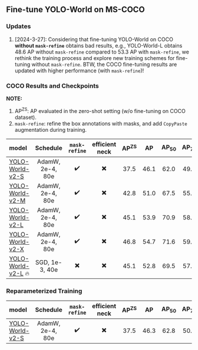 ## Fine-tune YOLO-World on MS-COCO


### Updates

1. [2024-3-27]: Considering that fine-tuning YOLO-World on COCO **without `mask-refine`** obtains bad results, e.g., YOLO-World-L obtains 48.6 AP without `mask-refine` compared to 53.3 AP with `mask-refine`, we rethink the training process and explore new training schemes for fine-tuning without `mask-refine`.
BTW, the COCO fine-tuning results are updated with higher performance (with `mask-refine`)!


### COCO Results and Checkpoints

**NOTE:**
1. AP<sup>ZS</sup>: AP evaluated in the zero-shot setting (w/o fine-tuning on COCO dataset).
2. `mask-refine`: refine the box annotations with masks, and add `CopyPaste` augmentation during training.

| model | Schedule | `mask-refine` | efficient neck | AP<sup>ZS</sup>|  AP | AP<sub>50</sub> | AP<sub>75</sub> | weights | log |
| :---- | :-------: | :----------: |:-------------: | :------------: | :-: | :--------------:| :-------------: |:------: | :-: |
| [YOLO-World-v2-S](./yolo_world_v2_s_vlpan_bn_2e-4_80e_8gpus_mask-refine_finetune_coco.py) | AdamW, 2e-4, 80e | ✔️  | ✖️ | 37.5 | 46.1 | 62.0 | 49.9 | [HF Checkpoints](https://huggingface.co/wondervictor/YOLO-World/blob/main/yolo_world_v2_s_vlpan_bn_2e-4_80e_8gpus_mask-refine_finetune_coco_ep80-492dc329.pth) | [log](https://huggingface.co/wondervictor/YOLO-World/blob/main/yolo_world_v2_s_vlpan_bn_2e-4_80e_8gpus_mask-refine_finetune_coco_20240327_110411.log) |
| [YOLO-World-v2-M](./yolo_world_v2_m_vlpan_bn_2e-4_80e_8gpus_mask-refine_finetune_coco.py) | AdamW, 2e-4, 80e | ✔️  | ✖️ | 42.8 | 51.0 | 67.5 | 55.2 | [HF Checkpoints](https://huggingface.co/wondervictor/YOLO-World/blob/main/yolo_world_v2_m_vlpan_bn_2e-4_80e_8gpus_mask-refine_finetune_coco_ep80-69c27ac7.pth) | [log](https://huggingface.co/wondervictor/YOLO-World/blob/main/yolo_world_v2_m_vlpan_bn_2e-4_80e_8gpus_mask-refine_finetune_coco_20240327_110411.log) |
| [YOLO-World-v2-L](./yolo_world_v2_l_vlpan_bn_2e-4_80e_8gpus_mask-refine_finetune_coco.py) | AdamW, 2e-4, 80e | ✔️  | ✖️ | 45.1 | 53.9 | 70.9 | 58.8 | [HF Checkpoints](https://huggingface.co/wondervictor/YOLO-World/blob/main/yolo_world_v2_l_vlpan_bn_2e-4_80e_8gpus_mask-refine_finetune_coco_ep80-81c701ee.pth) | [log](https://huggingface.co/wondervictor/YOLO-World/blob/main/yolo_world_v2_l_vlpan_bn_2e-4_80e_8gpus_mask-refine_finetune_coco_20240326_160313.log) |
| [YOLO-World-v2-X](./yolo_world_v2_x_vlpan_bn_2e-4_80e_8gpus_mask-refine_finetune_coco.py) | AdamW, 2e-4, 80e | ✔️  | ✖️ | 46.8 | 54.7 | 71.6 | 59.6 | [HF Checkpoints](https://huggingface.co/wondervictor/YOLO-World/blob/main/yolo_world_v2_x_vlpan_bn_2e-4_80e_8gpus_mask-refine_finetune_coco_ep80-76bc0cbd.pth) | [log](https://huggingface.co/wondervictor/YOLO-World/blob/main/yolo_world_v2_x_vlpan_bn_2e-4_80e_8gpus_mask-refine_finetune_coco_20240322_181232.log) |
| [YOLO-World-v2-L](./yolo_world_v2_l_vlpan_bn_sgd_1e-3_40e_8gpus_finetune_coco.py) 🔥 | SGD, 1e-3, 40e | ✖️  | ✖️ | 45.1 | 52.8 | 69.5 | 57.8 | [HF Checkpoints](https://huggingface.co/wondervictor/YOLO-World/blob/main/yolo_world_v2_l_vlpan_bn_sgd_1e-3_40e_8gpus_finetune_coco_ep80-e1288152.pth) | [log](https://huggingface.co/wondervictor/YOLO-World/blob/main/yolo_world_v2_l_vlpan_bn_sgd_1e-3_40e_8gpus_finetuning_coco_20240327_014902.log) |


### Reparameterized Training

| model | Schedule | `mask-refine` | efficient neck | AP<sup>ZS</sup>|  AP | AP<sub>50</sub> | AP<sub>75</sub> | weights | log |
| :---- | :-------: | :----------: |:-------------: | :------------: | :-: | :--------------:| :-------------: |:------: | :-: |
| [YOLO-World-v2-S](./yolo_world_v2_s_rep_vlpan_bn_2e-4_80e_8gpus_mask-refine_finetune_coco.py) | AdamW, 2e-4, 80e | ✔️  | ✖️ | 37.5 | 46.3 | 62.8 | 50.4 | [HF Checkpoints]() | [log]() | 